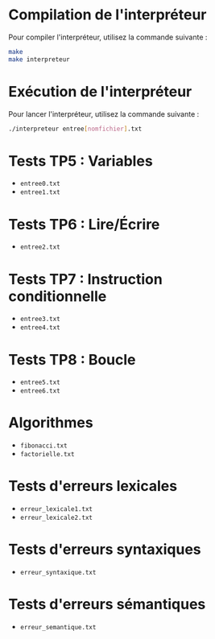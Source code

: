 # Compilation de l'interpréteur
Pour compiler l'interpréteur, utilisez la commande suivante :
```bash
make 
make interpreteur
```

# Exécution de l'interpréteur
Pour lancer l'interpréteur, utilisez la commande suivante :
```bash
./interpreteur entree[nomfichier].txt
```

# Tests TP5 : Variables
- `entree0.txt`
- `entree1.txt`

# Tests TP6 : Lire/Écrire
- `entree2.txt`

# Tests TP7 : Instruction conditionnelle
- `entree3.txt`
- `entree4.txt`

# Tests TP8 : Boucle
- `entree5.txt`
- `entree6.txt`

# Algorithmes
- `fibonacci.txt`
- `factorielle.txt`

# Tests d'erreurs lexicales
- `erreur_lexicale1.txt`
- `erreur_lexicale2.txt`

# Tests d'erreurs syntaxiques
- `erreur_syntaxique.txt`

# Tests d'erreurs sémantiques
- `erreur_semantique.txt`

